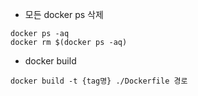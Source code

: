 
- 모든 docker ps 삭제

```shell
docker ps -aq
docker rm $(docker ps -aq)

```

- docker build

```
docker build -t {tag명} ./Dockerfile 경로


```
